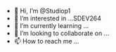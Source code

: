 - 👋 Hi, I’m @Studiop1
- 👀 I’m interested in ...SDEV264
- 🌱 I’m currently learning ...
- 💞️ I’m looking to collaborate on ...
- 📫 How to reach me ...

<!---
Studiop1/Studiop1 is a ✨ special ✨ repository because its `README.md` (this file) appears on your GitHub profile.
You can click the Preview link to take a look at your changes.
--->
